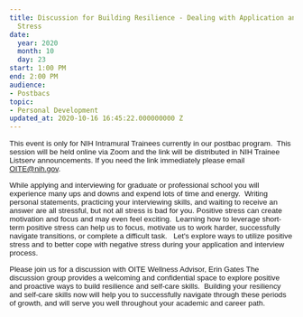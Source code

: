 ```yaml
---
title: Discussion for Building Resilience - Dealing with Application and Interview
  Stress
date:
  year: 2020
  month: 10
  day: 23
start: 1:00 PM
end: 2:00 PM
audience:
- Postbacs
topic:
- Personal Development
updated_at: 2020-10-16 16:45:22.000000000 Z
---
```

<span style="font-family: arial, helvetica, sans-serif; font-size:
10pt;">This event is only for NIH Intramural Trainees currently in our
postbac program.  This session will be held online via Zoom and the link
will be distributed in NIH Trainee Listserv announcements. If you need
the link immediately please email OITE@nih.gov. </span>  
  
<span style="font-family: arial, helvetica, sans-serif; font-size:
10pt;">While applying and interviewing for graduate or professional
school you will experience many ups and downs and expend lots of time
and energy.  Writing personal statements, practicing your interviewing
skills, and waiting to receive an answer are all stressful, but not all
stress is bad for you. Positive stress can create motivation and focus
and may even feel exciting.  Learning how to leverage short-term
positive stress can help us to focus, motivate us to work harder,
successfully navigate transitions, or complete a difficult task.   Let's
explore ways to utilize positive stress and to better cope with negative
stress during your application and interview process. </span>

<span style="font-family: arial, helvetica, sans-serif; font-size:
10pt;">Please join us for a discussion with OITE Wellness Advisor, Erin
Gates The discussion group provides a welcoming and confidential space
to explore positive and proactive ways to build resilience and self-care
skills.  Building your resiliency and self-care skills now will help you
to successfully navigate through these periods of growth, and will serve
you well throughout your academic and career path.  </span>

 

 

 
